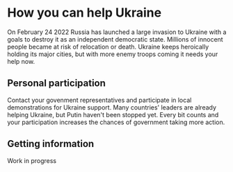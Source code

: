 # How you can help Ukraine

On February 24 2022 Russia has launched a large invasion to Ukraine with a goals to destroy it as an independent democratic state. Millions of innocent people became at risk of relocation or death. Ukraine keeps heroically holding its major cities, but with more enemy troops coming it needs your help now.

## Personal participation

Contact your govenment representatives and participate in local demonstrations for Ukraine support. Many countries' leaders are already helping Ukraine, but Putin haven't been stopped yet. Every bit counts and your participation increases the chances of government taking more action.

## Getting information

Work in progress

